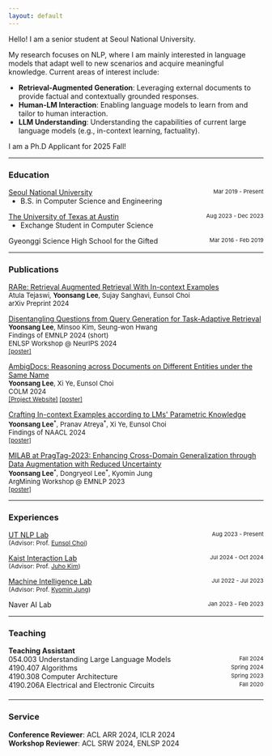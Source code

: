 ```yaml
---
layout: default
---
```


Hello! I am a senior student at Seoul National University.

My research focuses on NLP, where I am mainly interested in language models that adapt well to new scenarios and acquire meaningful knowledge. Current areas of interest include:

<ul style="margin-bottom:14px;padding-left:20px;">
  <li><b>Retrieval-Augmented Generation</b>: Leveraging external documents to provide factual and contextually grounded responses.</li>
  <li><b>Human-LM Interaction</b>: Enabling language models to learn from and tailor to human interaction.</li>
  <li><b>LLM Understanding</b>: Understanding the capabilities of current large language models (e.g., in-context learning, factuality).</li>
</ul>

I am a Ph.D Applicant for 2025 Fall!

<hr>

### Education

<p style="margin:0">
<div style="display:flex; justify-content:space-between">
    <a href="https://snu.ac.kr/">Seoul National University</a>
    <span style="font-size:11px"> Mar 2019 - Present</span>
  </div>

  <ul style="margin:0">
    <li>B.S. in Computer Science and Engineering</li>
  </ul>
<!-- <li style="list-style-type: none; margin-top: 5px">
    <details>
		<summary><em>Selected Coursework</em></summary>
    <span style="font-size:11.5px">Natural Language Processing, Information Retrieval and Web Search, Human-Computer Interaction, ML for Visual Understanding, Pattern Recognition, Language and Computer</span>
    </details></li> -->
</p>

<p style="margin:0">
  <div style="display:flex; justify-content:space-between">
    <a href="https://www.utexas.edu">The University of Texas at Austin</a>
    <span style="font-size:11px">Aug 2023 - Dec 2023</span>
  </div>

  <ul style="margin:0">
    <li>Exchange Student in Computer Science</li>
  </ul>
</p>

<p style="margin:0">
  <div style="display:flex; justify-content:space-between">
    Gyeonggi Science High School for the Gifted
    <span style="font-size:11px">Mar 2016 - Feb 2019</span>
  </div>
</p> 
<hr>

### Publications

<p style="margin-top:0">
<a href="https://arxiv.org/abs/2410.20088">RARe: Retrieval Augmented Retrieval With In-context Examples</a> <br>
<span style="font-size:13px">Atula Tejaswi, <b>Yoonsang Lee</b>, Sujay Sanghavi, Eunsol Choi<br>arXiv Preprint 2024</span>
</p>

<p style="margin-top:0">
<a href="https://arxiv.org/abs/2409.16570">Disentangling Questions from Query Generation for Task-Adaptive Retrieval</a> <br>
<span style="font-size:13px"><b>Yoonsang Lee</b>, Minsoo Kim, Seung-won Hwang<br>Findings of EMNLP 2024 (short)<br>ENLSP Workshop @ NeurIPS 2024</span> <br>
<span style="font-size:12px"><a href="./assets/pdf/DisentanglingQF_poster.pdf">[poster]</a></span>
</p>

<p style="margin-top:0">
  <a href="https://openreview.net/forum?id=mkYCfO822n">AmbigDocs: Reasoning across Documents on Different Entities under the Same Name</a> <br>
  <span style="font-size:13px"><b>Yoonsang Lee</b>, Xi Ye, Eunsol Choi<br>COLM 2024</span><br>
  <span style="font-size:12px"><a href="https://ambigdocs.github.io">[Project Website]</a> <a href="./assets/pdf/ambigdocsRA_poster.pdf">[poster]</a></span>
</p>

<p style="margin-top:0">
  <a href="https://aclanthology.org/2024.findings-naacl.133/">Crafting In-context Examples according to LMs' Parametric Knowledge</a> <br>
  <span style="font-size:13px"><b>Yoonsang Lee</b><sup>*</sup>, Pranav Atreya<sup>*</sup>, Xi Ye, Eunsol Choi<br>Findings of NAACL 2024</span><br>
  <span style="font-size:12px"><a href="./assets/pdf/craftingIE_poster.pdf">[poster]</a></span>
</p>

<p style="margin-top:0">
  <a href="https://aclanthology.org/2023.argmining-1.24/">MILAB at PragTag-2023: Enhancing Cross-Domain Generalization through Data Augmentation with Reduced Uncertainty</a> <br>
  <span style="font-size:13px"><b>Yoonsang Lee</b><sup>*</sup>, Dongryeol Lee<sup>*</sup>, Kyomin Jung<br>ArgMining Workshop @ EMNLP 2023 </span><br>
  <span style="font-size:12px"><a href="./assets/pdf/enhancingCG_poster.pdf">[poster]</a></span>
</p>
<hr>

### Experiences

<p style="margin:0">
<div style="display:flex; justify-content:space-between">
    <span>
      <a href="https://www.nlp.utexas.edu/">UT NLP Lab</a>
      <!-- <span style="font-size:11px">Advisor: Dr. Eunsol Choi</span> -->
    </span>
    <span style="font-size:11px"> Aug 2023 - Present</span>
  </div>
  <span style="font-size:12px">(Advisor: Prof. <a href="https://eunsol.github.io">Eunsol Choi</a>)</span>
  <!-- <ul style="margin:0">
  </ul> -->
</p>

<p style="margin:0">
<div style="display:flex; justify-content:space-between">
    <span>
      <a href="https://www.kixlab.org">Kaist Interaction Lab</a>
      <!-- <span style="font-size:11px">Advisor: Dr. Eunsol Choi</span> -->
    </span>
    <span style="font-size:11px"> Jul 2024 - Oct 2024</span>
  </div>
  <span style="font-size:12px">(Advisor: Prof. <a href="https://juhokim.com">Juho Kim</a>)</span>
  <!-- <ul style="margin:0">
  </ul> -->
</p>

<!-- <p style="margin:0">
<div style="display:flex; justify-content:space-between">
  <span>
    <a href="https://ldilab-snu.notion.site/ldilab-snu/Home-47ac59b6129f4dfb9d0f5603c317acda">Language and Data Intelligence Lab</a>
  </span>
    <span style="font-size:11px"></span>
  </div>
  <span style="font-size:12px">(Advisor: Prof. <a href="https://seungwonh.github.io">Seungwon Hwang</a>)</span>
</p> -->

<p style="margin:0">
<div style="display:flex; justify-content:space-between">
  <span>
    <a href="http://milab.snu.ac.kr">Machine Intelligence Lab</a>
  </span>
    <span style="font-size:11px"> Jul 2022 - Jul 2023</span>
  </div>
  <span style="font-size:12px">(Advisor: Prof. <a href="http://milab.snu.ac.kr/kjung/index.html">Kyomin Jung</a>)</span>
  <!-- <ul style="margin:0">
  </ul> -->
</p>
<!-- <hr> -->

<!-- ### Work Experience -->

<p style="margin:0">
<div style="display:flex; justify-content:space-between">
    Naver AI Lab
    <span style="font-size:11px"> Jan 2023 - Feb 2023</span>
  </div>
</p>
<hr>

### Teaching

<div><b>Teaching Assistant</b></div>
<div style="display:flex; justify-content:space-between;">
    054.003 Understanding Large Language Models
    <span style="font-size:11px"> Fall 2024</span>
</div>
<div style="display:flex; justify-content:space-between;">
    4190.407 Algorithms
    <span style="font-size:11px"> Spring 2024</span>
</div>
<div style="display:flex; justify-content:space-between;">
    4190.308 Computer Architecture
    <span style="font-size:11px"> Spring 2023</span>
</div>
<div style="display:flex; justify-content:space-between; margin-bottom:20px">
    4190.206A Electrical and Electronic Circuits
    <span style="font-size:11px"> Fall 2020</span>
</div>
<hr>

### Service

<div><b>Conference Reviewer</b>: ACL ARR 2024, ICLR 2024</div>
<div><b>Workshop Reviewer</b>: ACL SRW 2024, ENLSP 2024</div>
<!-- <div style="display:flex; justify-content:space-between;">
    EMNLP<span style="font-size:11px"> 2024</span>
  </div>
<div style="display:flex; justify-content:space-between; margin-bottom:20px">
    ACL SRW<span style="font-size:11px"> 2024</span>
  </div> -->
<!-- <hr> -->

<!-- ### Honors and Awards

SNU Semicon Scholarship <br> Merit-Based Scholarship <br> Silver, Korea Olympiad in Informatics <br> 4th Place, 2019 Selected Topic Seminar 2 Presentation <br> Army Commendation Medal
<hr> -->

<!-- ### Selected Coursework

<span style="font-size:12px">Natural Language Processing, Information Retrieval and Web Search, Human-Computer Interaction, ML for Visual Understanding, Statistical Computing, Creative Integrated Design</span>
<hr> -->

<!-- ### Projects

<p style="margin:0">
<div style="display:flex; justify-content:space-between">
<a href=".">Interactive Dashboard for AI Researchers on X</a>
<span style="font-size:11px">Spring 2023</span>
  </div>
  <ul style="margin:0">
    <li>Ongoing Project</li>
  </ul>
</p>

<p style="margin:0">
<div style="display:flex; justify-content:space-between">
<a href="./chatbot">Private Mobile Chatbot Application</a>
<span style="font-size:11px">Spring 2023</span>
  </div>
  <ul style="margin:0">
    <li>Developed android chatbot application for automatic and private response of customer complaints. Implemented with homomorphic encryption, MPNet, and ChatGPT.</li>
  </ul>
</p>

<p style="margin:0">
<div style="display:flex; justify-content:space-between">
<a href="/assets/pdf/modalityTT.pdf">Modality Translation through Conditional Encoder-Decoder</a>
<span style="font-size:11px">Spring 2023</span>
  </div>
  <ul style="margin:0">
    <li>Designed general architecture that doesn’t rely on specific latent encoder-decoder architecture and provides more accurate latent space prediction across different modalities.</li>
  </ul>
</p>

<p style="margin:0">
<div style="display:flex; justify-content:space-between">
<a href="./nowsee">NowSee, Real-time Weather Community</a>
<span style="font-size:11px">Fall 2022</span>
  </div>

  <ul style="margin:0">
    <li>Developed web service for real-time weather community, where users can share live weather information and statistics.</li>
  </ul>

</p> -->

<!-- <p style="margin:0">
<div style="display:flex; justify-content:space-between">
<b>Haemong Dogam</b> <span style="font-size:11px">Summer 2022</span>
  </div>

  <ul style="margin:0">
    <li>Developed web service for interpreting and recording dreams.</li>
  </ul>
</p> -->

<!-- <p style="margin:0">
<div style="display:flex; justify-content:space-between">
<a href="https://www.ebs.co.kr/tv/show?prodId=131075&lectId=20131843">Finding Abandoned Animals with Keywords</a>
 <span style="font-size:11px">Summer 2019</span>
  </div>
  <ul style="margin:0">
    <li>Developed precise search program for finding one’s abandoned animal based on specified categories and similar keywords. </li>
  </ul>

</p>

<p style="margin:0">
<div style="display:flex; justify-content:space-between">
<a href="/assets/pdf/collaborativeFR.pdf">Collaborative Filtering Recommendation System Correcting User Bias Based on Comments-Rating Relationship</a>
<span style="font-size:11px">Spring 2018</span>
  </div>
  <ul style="margin:0">
    <li>Designed CNN based recommender system to unbias user ratings with movie comments. </li>
  </ul>
</p>
<hr> -->

<!-- ### Extracurricular
LikeLion at SNU <br> Korean Augmentation to the US Army <br> SNU CLS Ambassador, SAENA <br> Student Council, Department of Major and Autonomy <br> International Olympiad in Informatics Training Camp in Korea -->

<!-- ### Small image

![Octocat](https://github.githubassets.com/images/icons/emoji/octocat.png)

### Large image

![Branching](https://guides.github.com/activities/hello-world/branching.png) -->
